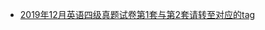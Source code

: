 - [2019年12月英语四级真题试卷第1套与第2套请转至对应的tag](https://github.com/ShenShizhe/exam/releases/tag/More_than_25M_English)
